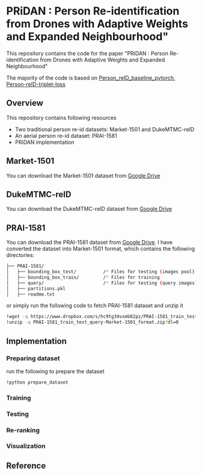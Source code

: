# PRiDAN : Person Re-identification from Drones with Adaptive Weights and Expanded Neighbourhood"
This repository contains the code for the paper "PRiDAN : Person Re-identification from Drones with Adaptive Weights and Expanded Neighbourhood"

The majority of the code is based on [Person_reID_baseline_pytorch](https://github.com/layumi/Person_reID_baseline_pytorch), [Person-reID-triplet-loss](https://github.com/layumi/Person-reID-triplet-loss)

## Overview
This repository contains following resources
- Two traditional person re-id datasets: Market-1501 and DukeMTMC-reID
- An aerial person re-id dataset: PRAI-1581
- PRiDAN implementation

## Market-1501
You can download the Market-1501 dataset from [Google Drive](https://drive.google.com/file/d/1_KwUvfhI-6iqNj2ZUBDJYBEcWYK7gv0L/view?usp=sharing)

## DukeMTMC-reID
You can download the DukeMTMC-reID dataset from [Google Drive](https://drive.google.com/file/d/1_iqu_Q0GtKU7e3r1VjhpcbNfGffADxdU/view?usp=sharing)
## PRAI-1581
You can download the PRAI-1581 dataset from [Google Drive](https://drive.google.com/file/d/168UcmbW1twnq7F8BB_FtvPzCKiCLAMIp/view?usp=sharing).
I have converted the dataset into Market-1501 format, which contains the following directories:
```bash 
├── PRAI-1581/
│   ├── bounding_box_test/          /* Files for testing (images pool)
│   ├── bounding_box_train/         /* Files for training 
│   ├── query/                      /* Files for testing (query images)
│   ├── partitions.pkl 
│   ├── readme.txt
```
or simply run the following code to fetch PRAI-1581 dataset and unzip it
```bash 
!wget -q https://www.dropbox.com/s/hc9tg34vxmb82pz/PRAI-1581_train_test_query-Market-1501_format.zip?dl=0
!unzip -q PRAI-1581_train_test_query-Market-1501_format.zip?dl=0
```
## Implementation
### Preparing dataset
run the following to prepare the dataset 
```bash 
!python prepare_dataset
```

### Training

### Testing

### Re-ranking

### Visualization

## Reference
